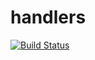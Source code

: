 # handlers

[![Build Status](https://travis-ci.org/atomisthqa/handlers.svg?branch=master)](https://travis-ci.org/atomisthqa/handlers)

 


